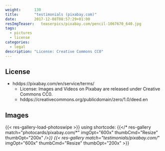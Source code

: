 ```yaml
---
weight:      130
title:       "testimonials (pixabay.com)"
date:        2017-12-08T08:57:29+01:00
resImgTeaser:   teaserpics/pixabay.com/pencil-1067670_640.jpg
tags:
  - pictures
  - license
categories:
  - legal
description: "License: Creative Commons CC0"
---
```



## License
* hddps://pixabay.com/en/service/terms/
  * License: Images and Videos on Pixabay are released under Creative Commons CC0.
  * hddps://creativecommons.org/publicdomain/zero/1.0/deed.en

## Images
{{< res-gallery-load-photoswipe >}}
using shortcode: {{</* res-gallery match="photocards/pixabay.com/*" imgOpt="600x" thumbCmd="Resize" thumbOpt="200x" */>}} 
{{< res-gallery match="testimonials/pixabay.com/*" imgOpt="600x" thumbCmd="Resize" thumbOpt="200x" >}} 
